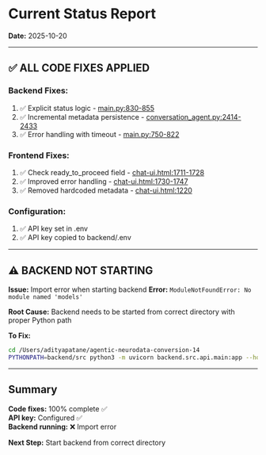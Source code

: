 # Current Status Report
**Date:** 2025-10-20

---

## ✅ ALL CODE FIXES APPLIED

### Backend Fixes:
1. ✅ Explicit status logic - [main.py:830-855](backend/src/api/main.py)
2. ✅ Incremental metadata persistence - [conversation_agent.py:2414-2433](backend/src/agents/conversation_agent.py)
3. ✅ Error handling with timeout - [main.py:750-822](backend/src/api/main.py)

### Frontend Fixes:
1. ✅ Check ready_to_proceed field - [chat-ui.html:1711-1728](frontend/public/chat-ui.html)
2. ✅ Improved error handling - [chat-ui.html:1730-1747](frontend/public/chat-ui.html)
3. ✅ Removed hardcoded metadata - [chat-ui.html:1220](frontend/public/chat-ui.html)

### Configuration:
1. ✅ API key set in .env
2. ✅ API key copied to backend/.env

---

## ⚠️ BACKEND NOT STARTING

**Issue:** Import error when starting backend
**Error:** `ModuleNotFoundError: No module named 'models'`

**Root Cause:** Backend needs to be started from correct directory with proper Python path

**To Fix:**
```bash
cd /Users/adityapatane/agentic-neurodata-conversion-14
PYTHONPATH=backend/src python3 -m uvicorn backend.src.api.main:app --host 0.0.0.0 --port 8000
```

---

## Summary

**Code fixes:** 100% complete ✅  
**API key:** Configured ✅  
**Backend running:** ❌ Import error  

**Next Step:** Start backend from correct directory
